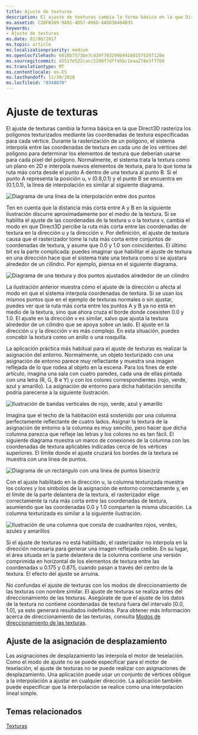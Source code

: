 ```yaml
---
title: Ajuste de texturas
description: El ajuste de texturas cambia la forma básica en la que Direct3D rasteriza los polígonos texturizados mediante las coordenadas de textura especificadas para cada vértice.
ms.assetid: C28FB369-9A91-4D57-A96D-4A5D36484B35
keywords:
- Ajuste de texturas
ms.date: 02/08/2017
ms.topic: article
ms.localizationpriority: medium
ms.openlocfilehash: 6618b7573be7cd39f703299b9418d1575297120e
ms.sourcegitcommit: d2517e522cacc5240f7dffd5bc1eaa278e3f7768
ms.translationtype: MT
ms.contentlocale: es-ES
ms.lasthandoff: 11/30/2018
ms.locfileid: "8348870"
---
```

# <a name="texture-wrapping"></a>Ajuste de texturas


El ajuste de texturas cambia la forma básica en la que Direct3D rasteriza los polígonos texturizados mediante las coordenadas de textura especificadas para cada vértice. Durante la rasterización de un polígono, el sistema interpola entre las coordenadas de textura en cada uno de los vértices del polígono para determinar los elementos de textura que deberían usarse para cada píxel del polígono. Normalmente, el sistema trata la textura como un plano en 2D e interpola nuevos elementos de textura, para lo que toma la ruta más corta desde el punto A dentro de una textura al punto B. Si el punto A representa la posición u, v (0.8,0.1) y el punto B se encuentra en (0.1,0.1), la línea de interpolación es similar al siguiente diagrama.

![Diagrama de una línea de la interpolación entre dos puntos](images/interp1.png)

Ten en cuenta que la distancia más corta entre A y B en la siguiente ilustración discurre aproximadamente por el medio de la textura. Si se habilita el ajuste de las coordenadas de la textura u o la textura v, cambia el modo en que Direct3D percibe la ruta más corta entre las coordenadas de textura en la dirección u y la dirección v. Por definición, el ajuste de textura causa que el rasterizador tome la ruta más corta entre conjuntos de coordenadas de textura, y asume que 0.0 y 1.0 son coincidentes. El último bit es la parte complicada: puedes imaginar que habilitar el ajuste de textura en una dirección hace que el sistema trate una textura como si se ajustara alrededor de un cilindro. Por ejemplo, piensa en el siguiente diagrama.

![Diagrama de una textura y dos puntos ajustados alrededor de un cilindro](images/interp2.png)

La ilustración anterior muestra cómo el ajuste de la dirección u afecta al modo en que el sistema interpola coordenadas de textura. Si se usan los mismos puntos que en el ejemplo de texturas normales o sin ajustar, puedes ver que la ruta más corta entre los puntos A y B ya no está en medio de la textura, sino que ahora cruza el borde donde coexisten 0.0 y 1.0. El ajuste en la dirección v es similar, salvo que ajusta la textura alrededor de un cilindro que se apoya sobre un lado. El ajuste en la dirección u y la dirección v es más complejo. En esta situación, puedes concebir la textura como un anillo o una rosquilla.

La aplicación práctica más habitual para el ajuste de texturas es realizar la asignación del entorno. Normalmente, un objeto texturizado con una asignación de entorno parece muy reflectante y muestra una imagen reflejada de lo que rodea al objeto en la escena. Para los fines de este artículo, imagina una sala con cuatro paredes, cada una de ellas pintada con una letra (R, G, B e Y) y con los colores correspondientes (rojo, verde, azul y amarillo). La asignación de entorno para dicha habitación sencilla podría parecerse a la siguiente ilustración.

![Ilustración de bandas verticales de rojo, verde, azul y amarillo](images/envmap.png)

Imagina que el techo de la habitación está sostenido por una columna perfectamente reflectante de cuatro lados. Asignar la textura de la asignación de entorno a la columna es muy sencillo, pero hacer que dicha columna parezca que refleje las letras y los colores no es tan fácil. El siguiente diagrama muestra un marco de conexiones de la columna con las coordenadas de textura aplicables indicadas cerca de los vértices superiores. El límite donde el ajuste cruzará los bordes de la textura se muestra con una línea de puntos.

![Diagrama de un rectángulo con una línea de puntos bisectriz](images/seam.png)

Con el ajuste habilitado en la dirección u, la columna texturizada muestra los colores y los símbolos de la asignación de entorno correctamente y, en el límite de la parte delantera de la textura, el rasterizador elige correctamente la ruta más corta entre las coordenadas de textura, asumiendo que las coordenadas 0.0 y 1.0 comparten la misma ubicación. La columna texturizada es similar a la siguiente ilustración.

![Ilustración de una columna que consta de cuadrantes rojos, verdes, azules y amarillos](images/tex-seam.png)

Si el ajuste de texturas no está habilitado, el rasterizador no interpola en la dirección necesaria para generar una imagen reflejada creíble. En su lugar, el área situada en la parte delantera de la columna contiene una versión comprimida en horizontal de los elementos de textura entre las coordenadas u 0.175 y 0.875, cuando pasan a través del centro de la textura. El efecto del ajuste se arruina.

No confundas el ajuste de texturas con los modos de direccionamiento de las texturas con nombre similar. El ajuste de texturas se realiza antes del direccionamiento de las texturas. Asegúrate de que el ajuste de los datos de la textura no contiene coordenadas de textura fuera del intervalo \[0.0, 1.0\], ya esto generará resultados indefinidos. Para obtener más información acerca de direccionamiento de las texturas, consulta [Modos de direccionamiento de las texturas](texture-addressing-modes.md).

## <a name="span-iddisplacementmapwrappingspanspan-iddisplacementmapwrappingspanspan-iddisplacementmapwrappingspandisplacement-map-wrapping"></a><span id="Displacement_Map_Wrapping"></span><span id="displacement_map_wrapping"></span><span id="DISPLACEMENT_MAP_WRAPPING"></span>Ajuste de la asignación de desplazamiento


Las asignaciones de desplazamiento las interpola el motor de teselación. Como el modo de ajuste no se puede especificar para el motor de teselación, el ajuste de texturas no se puede realizar con asignaciones de desplazamiento. Una aplicación puede usar un conjunto de vértices obligue a la interpolación a ajustar en cualquier dirección. La aplicación también puede especificar que la interpolación se realice como una interpolación lineal simple.

## <a name="span-idrelated-topicsspanrelated-topics"></a><span id="related-topics"></span>Temas relacionados


[Texturas](textures.md)

 

 





